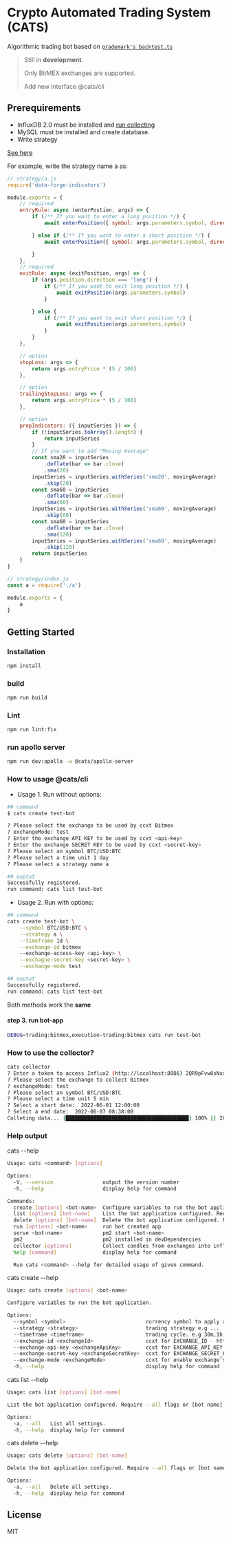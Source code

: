 # Crypto Automated Trading System (CATS)

Algorithmic trading bot based on [`grademark's backtest.ts`](https://github.com/Grademark/grademark/blob/master/src/lib/backtest.ts)

> Still in __development__.
>
> Only BitMEX exchanges are supported.
>
> Add new interface @cats/cli

## Prerequirements

- InfluxDB 2.0 must be installed and [run collecting](https://github.com/Seungwoo321/crypto-automated-trading-system#run-collecting)
- MySQL must be installed and create database.
- Write strategy

[See here](https://github.com/Grademark/grademark-first-example/blob/master/index.js#L37-L53)

For example, write the strategy name a as:

```js
// strategy/a.js 
require('data-forge-indicators')

module.exports = {
    // required
    entryRule: async (enterPostion, args) => {
        if (/** If you want to enter a long position */) {
            await enterPosition({ symbol: args.parameters.symbol, direction: 'long', entryPrice: args.parameters.entryPrice })

        } else if (/** If you want to enter a short position */) {
            await enterPosition({ symbol: args.parameters.symbol, direction: 'short', entryPrice: args.parameters.entryPrice })

        }
    },
    // required
    exitRule: async (exitPosition, args) => {
        if (args.position.direction === 'long') {
            if (/** If you want to exit long position */) {
                await exitPosition(args.parameters.symbol)
            }

        } else {
            if (/** If you want to exit short position */) {
                await exitPosition(args.parameters.symbol)
            }
        }
    },

    // option
    stopLoss: args => {
        return args.entryPrice * (5 / 100)
    },

    // option
    trailingStopLoss: args => {
        return args.entryPrice * (5 / 100)
    },

    // option
    prepIndicators: ({ inputSeries }) => {
        if (!inputSeries.toArray().length) {
            return inputSeries
        }
        // If you want to add "Moving Average"
        const sma20 = inputSeries
            .deflate(bar => bar.close)
            .sma(20)
        inputSeries = inputSeries.withSeries('sma20', movingAverage)
            .skip(20)
        const sma60 = inputSeries
            .deflate(bar => bar.close)
            .sma(60)
        inputSeries = inputSeries.withSeries('sma60', movingAverage)
            .skip(60)
        const sma60 = inputSeries
            .deflate(bar => bar.close)
            .sma(120)
        inputSeries = inputSeries.withSeries('sma60', movingAverage)
            .skip(120)
        return inputSeries
    }
}

// strategy/index.js 
const a = require('./a')

module.exports = {
    a
}

```

## Getting Started

### Installation

```bash
npm install
```

### build

```bash
npm run build 
```

### Lint

```bash
npm run lint:fix
```

### run apollo server

```bash
npm run dev:apollo -w @cats/apollo-server

```

### How to usage @cats/cli

- Usage 1. Run without options:

```bash
## command
$ cats create test-bot

? Please select the exchange to be used by ccxt Bitmex
? exchangeMode: test
? Enter the exchange API KEY to be used by ccxt <api-key>
? Enter the exchange SECRET KEY to be used by ccxt <secret-key>
? Please select an symbol BTC/USD:BTC
? Please select a time unit 1 day
? Please select a strategy name a

## ouptut
Successfully registered. 
run command: cats list test-bot

```

- Usage 2. Run with options:

```bash
## command
cats create test-bot \
    --symbol BTC/USD:BTC \
    --strategy a \
    --timeframe 1d \
    --exchange-id bitmex
    --exchange-access-key <api-key> \
    --exchagne-secret-key <secret-key> \
    --exchange-mode test 

## ouptut
Successfully registered. 
run command: cats list test-bot
```

Both methods work the __same__

#### step 3. run bot-app

```bash
DEBUG=trading:bitmex,execution-trading:bitmex cats run test-bot
```

### How to use the collector?

```bash
cats collector
? Enter a token to access Influx2 (http://localhost:8086) 2QR9pFvw6sNxxxxxxxxxxxxxxxxxxxxxxxxxxxxxxxxxxxxxxxxxxxxxxxxxxxxxxxxxxxxxxxxxxxxxx
? Please select the exchange to collect Bitmex
? exchangeMode: test
? Please select an symbol BTC/USD:BTC
? Please select a time unit 5 min
? Select a start date:  2022-06-01 12:00:00
? Select a end date:  2022-06-07 08:38:00
Colleting data... |████████████████████████████████████████| 100% || 20/20 Requsts
```

### Help output

cats --help

```bash
Usage: cats <command> [options]

Options:
  -V, --version                output the version number
  -h, --help                   display help for command

Commands:
  create [options] <bot-name>  Configure variables to run the bot application.
  list [options] [bot-name]    List the bot application configured. Require --all flags or [bot name].
  delete [options] [bot-name]  Delete the bot application configured. Require --all flags or [bot name].
  run [options] <bot-name>     run bot created app
  serve <bot-name>             pm2 start <bot-name>
  pm2                          pm2 installed in devDependencies
  collector [options]          Collect candles from exchanges into influxdb.
  help [command]               display help for command

  Run cats <command> --help for detailed usage of given command.
```

cats create --help

```bash
Usage: cats create [options] <bot-name>

Configure variables to run the bot application.

Options:
  --symbol <symbol>                          currency symbol to apply automatic trading
  --strategy <strategy>                      trading strategy e.g ...
  --timeframe <timeframe>                    trading cycle. e.g 30m,1h,4h,1d
  --exchange-id <exchangeId>                 ccxt for EXCHANGE_ID - https://docs.ccxt.com/en/latest/manual.html#instantiation
  --exchange-api-key <exchangeApiKey>        ccxt for EXCHANGE_API_KEY - https://docs.ccxt.com/en/latest/manual.html#instantiation
  --exchange-secret-key <exchangeSecretKey>  ccxt for EXCHANGE_SECRET_KEY - https://docs.ccxt.com/en/latest/manual.html#instantiation
  --exchange-mode <exchangeMode>             ccxt for enable exchange’s sandbox - https://docs.ccxt.com/en/latest/manual.html#testnets-and-sandbox-environments
  -h, --help                                 display help for command
```

cats list --help

```bash
Usage: cats list [options] [bot-name]

List the bot application configured. Require --all flags or [bot name].

Options:
  -a, --all   List all settings.
  -h, --help  display help for command

```

cats delete --help

```bash
Usage: cats delete [options] [bot-name]

Delete the bot application configured. Require --all flags or [bot name].

Options:
  -a, --all   Delete all settings.
  -h, --help  display help for command
```

## License

MIT
